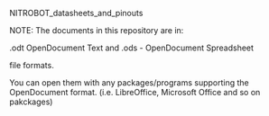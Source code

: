 NITROBOT_datasheets_and_pinouts

NOTE: The documents in this repository are in: 

.odt OpenDocument Text
and 
.ods - OpenDocument Spreadsheet

file formats.

You can open them with any packages/programs supporting the OpenDocument format.
(i.e. LibreOffice, Microsoft Office and so on pakckages)